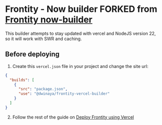 # Frontity - Now builder FORKED from [Frontity now-builder](https://github.com/frederikNordahl/now-builder)

This builder attempts to stay updated with vercel and NodeJS version 22, so it will work with SWR and caching.

## Before deploying

1. Create this `vercel.json` file in your project and change the site url:

```json
{
  "builds": [
    {
      "src": "package.json",
      "use": "@dwinaya/frontity-vercel-builder"
    }
  ]
}
```

2. Follow the rest of the guide on [Deploy Frontity using Vercel](https://gitbook-docs.frontity.org/deployment/deploy-using-vercel)
